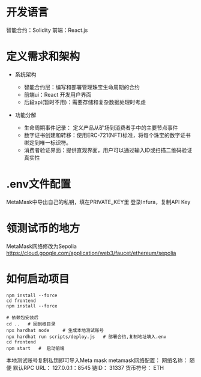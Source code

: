 # 开发语言
智能合约：Solidity
前端：React.js

# 定义需求和架构
- 系统架构
    - 智能合约层：编写和部署管理珠宝生命周期的合约
    - 前端ui：React 开发用户界面
    - 后段api(暂时不用)：需要存储和复杂数据处理时考虑

- 功能分解
    - 生命周期事件记录： 定义产品从矿场到消费者手中的主要节点事件
    - 数字证书创建和转移：使用ERC-721(NFT)标准，将每个珠宝的数字证书绑定到唯一标识符。
    - 消费者验证界面：提供直观界面，用户可以通过输入ID或扫描二维码验证真实性

# .env文件配置
MetaMask中导出自己的私钥，填在PRIVATE_KEY里
登录Infura，复制API Key

# 领测试币的地方
MetaMask网络修改为Sepolia
https://cloud.google.com/application/web3/faucet/ethereum/sepolia


# 如何启动项目
```
npm install --force
cd frontend
npm install --force

# 依赖包安装后
cd ..   # 回到根目录
npx hardhat node     # 生成本地测试账号
npx hardhat run scripts/deploy.js   # 部署合约,复制地址填入.env
cd frontend
npm start   #  启动前端
```
本地测试账号复制私钥即可导入Meta mask
metamask网络配置：
网络名称： 随便
默认RPC URL： 127.0.0.1：8545
链ID： 31337
货币符号： ETH
